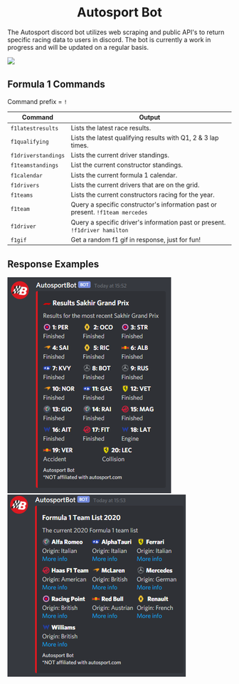 <h1 align="center" style="font-weight: bold">Autosport Bot</h1>
<p>The Autosport discord bot utilizes web scraping and public API's to return specific racing data to users in discord. The bot is currently a work in progress and will be updated on a regular basis.</p>
<img src="https://img.shields.io/badge/Work%20in%20Progress-V0.1-lightgrey"></img>



## Formula 1 Commands
Command prefix = `!`

| Command           	| Output                                                                          	|
|-------------------	|---------------------------------------------------------------------------------	|
| `f1latestresults`   	| Lists the latest race results.                                                  	|
| `f1qualifying`      	| Lists the latest qualifying results with Q1, 2 & 3 lap times.                   	|
| `f1driverstandings` 	| Lists the current driver standings.                                             	|
| `f1teamstandings`   	| List the current constructor standings.                                         	|
| `f1calendar`        	| Lists the current formula 1 calendar.                                           	|
| `f1drivers`         	| Lists the current drivers that are on the grid.                                 	|
| `f1teams`           	| Lists the current constructors racing for the year.                             	|
| `f1team`            	| Query a specific constructor's information past or present.  `!f1team mercedes` 	|
| `f1driver`          	| Query a specific driver's information past or present.  `!f1driver hamilton`    	|
| `f1gif`             	| Get a random f1 gif in response, just for fun!                                  	|


## Response Examples
![latest results](images/screenshots/results.png)
![teamlist](images/screenshots/teamlist.png)



